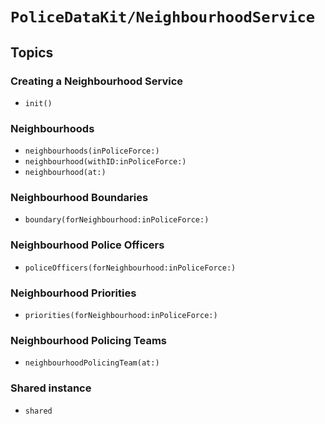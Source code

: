 # ``PoliceDataKit/NeighbourhoodService``

## Topics

### Creating a Neighbourhood Service

- ``init()``

### Neighbourhoods

- ``neighbourhoods(inPoliceForce:)``
- ``neighbourhood(withID:inPoliceForce:)``
- ``neighbourhood(at:)``

### Neighbourhood Boundaries

- ``boundary(forNeighbourhood:inPoliceForce:)``

### Neighbourhood Police Officers

- ``policeOfficers(forNeighbourhood:inPoliceForce:)``

### Neighbourhood Priorities

- ``priorities(forNeighbourhood:inPoliceForce:)``

### Neighbourhood Policing Teams

- ``neighbourhoodPolicingTeam(at:)``

### Shared instance

- ``shared``
